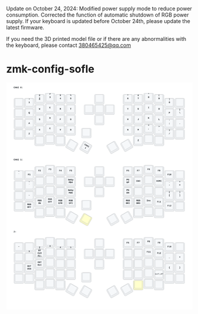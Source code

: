 Update on October 24, 2024: Modified power supply mode to reduce power consumption. Corrected the function of automatic shutdown of RGB power supply. If your keyboard is updated before October 24th, please update the latest firmware.

If you need the 3D printed model file or if there are any abnormalities with the keyboard, please contact 380465425@qq.com
# zmk-config-sofle


<img src="keymap-drawer/sofle.svg" >

